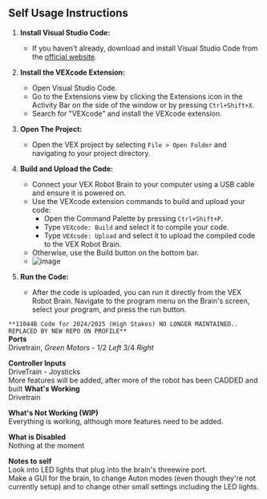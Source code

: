 ## Self Usage Instructions

1. **Install Visual Studio Code:**
   - If you haven't already, download and install Visual Studio Code from the [official website](https://code.visualstudio.com/).

2. **Install the VEXcode Extension:**
   - Open Visual Studio Code.
   - Go to the Extensions view by clicking the Extensions icon in the Activity Bar on the side of the window or by pressing `Ctrl+Shift+X`.
   - Search for "VEXcode" and install the VEXcode extension.

3. **Open The Project:**
   - Open the  VEX project by selecting `File > Open Folder` and navigating to your project directory.

6. **Build and Upload the Code:**
   - Connect your VEX Robot Brain to your computer using a USB cable and ensure it is powered on.
   - Use the VEXcode extension commands to build and upload your code:
     - Open the Command Palette by pressing `Ctrl+Shift+P`.
     - Type `VEXcode: Build` and select it to compile your code.
     - Type `VEXcode: Upload` and select it to upload the compiled code to the VEX Robot Brain.
    - Otherwise, use the Build button on the bottom bar.
    - ![image](https://github.com/user-attachments/assets/82960c81-7e13-438a-9724-a025992cbf90)

7. **Run the Code:**
   - After the code is uploaded, you can run it directly from the VEX Robot Brain. Navigate to the program menu on the Brain's screen, select your program, and press the run button.

`**11044B Code for 2024/2025 (High Stakes) NO LONGER MAINTAINED.. REPLACED BY NEW REPO ON PROFILE**`  
**Ports**  
Drivetrain, *Green Motors* - 1/2 *Left* 3/4 *Right*  

**Controller Inputs**   
DriveTrain - Joysticks  
More features will be added, after more of the robot has been CADDED and built
**What's Working**  
Drivetrain  
  
**What's Not Working (WIP)**  
Everything is working, although more features need to be added.  
  
**What is Disabled**  
Nothing at the moment  
  
**Notes to self**  
Look into LED lights that plug into the brain's threewire port.  
Make a GUI for the brain, to change Auton modes (even though they're not currently setup) and to change other small settings including the LED lights.
